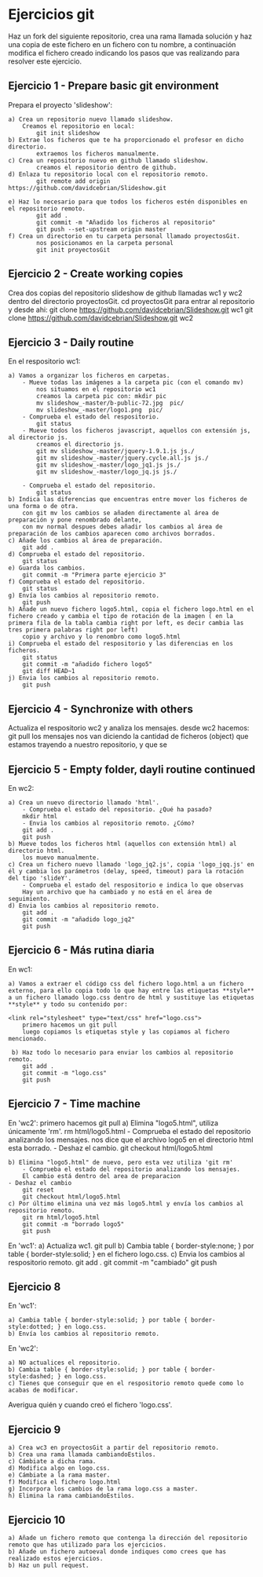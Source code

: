 # Ejercicios git 

Haz un fork del siguiente repositorio, crea una rama llamada solución  y haz una copia de este fichero en un fichero con tu nombre, a continuación  modifica el fichero creado indicando los pasos que vas realizando para resolver este ejercicio.

## Ejercicio 1 - Prepare basic git environment
Prepara el proyecto 'slideshow':

	a) Crea un repositorio nuevo llamado slideshow.
		Creamos el repositorio en local:
			git init slideshow
	b) Extrae los ficheros que te ha proporcionado el profesor en dicho directorio.
			extraemos los ficheros manualmente.
	c) Crea un repositorio nuevo en github llamado slideshow.
			creamos el repositorio dentro de github.
	d) Enlaza tu repositorio local con el repositorio remoto.
			git remote add origin https://github.com/davidcebrian/Slideshow.git

	e) Haz lo necesario para que todos los ficheros estén disponibles en el repositorio remoto.
			git add .
			git commit -m "Añadido los ficheros al repositorio"
			git push --set-upstream origin master
	f) Crea un directorio en tu carpeta personal llamado proyectosGit.
			nos posicionamos en la carpeta personal 
			git init proyectosGit
		
## Ejercicio 2 - Create working copies
Crea dos copias del repositorio slideshow de github llamadas wc1 y wc2 dentro del directorio proyectosGit.
			cd proyectosGit para entrar al repositorio y desde ahi:
			git clone https://github.com/davidcebrian/Slideshow.git wc1
			git clone https://github.com/davidcebrian/Slideshow.git wc2

## Ejercicio 3 - Daily routine
En el respositorio wc1:

	a) Vamos a organizar los ficheros en carpetas.
		- Mueve todas las imágenes a la carpeta pic (con el comando mv)
			nos situamos en el repositorio wc1
			creamos la carpeta pic con: mkdir pic
			mv slideshow_-master/b-public-72.jpg  pic/
			mv slideshow_-master/logo1.png  pic/
		- Comprueba el estado del respositorio.
			git status
		- Mueve todos los ficheros javascript, aquellos con extensión js, al directorio js.
			creamos el directorio js.
			git mv slideshow_-master/jquery-1.9.1.js js./
			git mv slideshow_-master/jquery.cycle.all.js js./
			git mv slideshow_-master/logo_jq1.js js./
			git mv slideshow_-master/logo_jq.js js./

		- Comprueba el estado del repositorio.
			git status
	b) Indica las diferencias que encuentras entre mover los ficheros de una forma o de otra.
		con git mv los cambios se añaden directamente al área de preparación y pone renombrado delante,
		con mv normal despues debes añadir los cambios al área de preparación de los cambios aparecen como archivos borrados. 
	c) Añade los cambios al área de preparación.
		git add .
	d) Comprueba el estado del repositorio.
		git status 
	e) Guarda los cambios.
		git commit -m "Primera parte ejercicio 3"
	f) Comprueba el estado del repositorio.
		git status
	g) Envía los cambios al repositorio remoto.
		git push
	h) Añade un nuevo fichero logo5.html, copia el fichero logo.html en el fichero creado y cambia el tipo de rotación de la imagen ( en la primera fila de la tabla cambia right por left, es decir cambia las tres primera palabras right por left)
		copio y archivo y lo renombro como logo5.html
	i) Comprueba el estado del respositorio y las diferencias en los ficheros.
		git status
		git commit -m "añadido fichero logo5"
		git diff HEAD~1
	j) Envia los cambios al repositorio remoto.
		git push

## Ejercicio 4 - Synchronize with others

Actualiza el respositorio wc2 y analiza los mensajes.
		desde wc2 hacemos:
		git pull
		los mensajes nos van diciendo la cantidad de ficheros (object) que estamos trayendo a nuestro repositorio, y que se  
## Ejercicio 5 - Empty folder, dayli routine continued

En wc2:

	a) Crea un nuevo directorio llamado 'html'.
		- Comprueba el estado del repositorio. ¿Qué ha pasado?
		mkdir html
		- Envia los cambios al repositorio remoto. ¿Cómo?
		git add . 
		git push
	b) Mueve todos los ficheros html (aquellos con extensión html) al directorio html.
		los muevo manualmente.
	c) Crea un fichero nuevo llamado 'logo_jq2.js', copia 'logo_jqq.js' en él y cambia los parámetros (delay, speed, timeout) para la rotación del tipo 'slideY'.
		- Comprueba el estado del respositorio e indica lo que observas
		Hay un archivo que ha cambiado y no está en el área de seguimiento.
	d) Envia los cambios al repositorio remoto.
		git add .
		git commit -m "añadido logo_jq2"
		git push
## Ejercicio 6 - Más rutina diaria
En wc1:

	a) Vamos a extraer el código css del fichero logo.html a un fichero externo, para ello copia todo lo que hay entre las etiquetas **style** a un fichero llamado logo.css dentro de html y sustituye las etiquetas **style** y todo su contenido por: 

	<link rel="stylesheet" type="text/css" href="logo.css">
		primero hacemos un git pull
		luego copiamos ls etiquetas style y las copiamos al fichero mencionado.
 
	 b) Haz todo lo necesario para enviar los cambios al repositorio remoto.
		git add .
		git commit -m "logo.css"
		git push
 
 ## Ejercicio 7 - Time machine 
 En 'wc2':
		primero hacemos git pull
	 a) Elimina "logo5.html", utiliza únicamente 'rm'.
			rm html/logo5.html
		 - Comprueba el estado del repositorio analizando los mensajes.
			nos dice que el archivo logo5 en el directorio html esta borrado.
		 - Deshaz el cambio.
			git checkout html/logo5.html

 	b) Elimina "logo5.html" de nuevo, pero esta vez utiliza 'git rm'
 		- Comprueba el estado del repositorio analizando los mensajes.
		El cambio está dentro del area de preparacion
 	- Deshaz el cambio
		git reset 
		git checkout html/logo5.html
 	c) Por último elimina una vez más logo5.html y envía los cambios al repositorio remoto.
		git rm html/logo5.html
		git commit -m "borrado logo5"
		git push
 
 En 'wc1':
 	a) Actualiza wc1.
	git pull
	 b) Cambia table { border-style:none; } por table { border-style:solid; } en el fichero logo.css.
 	c) Envia los cambios al respositorio remoto.
	git add .
	git commit -m "cambiado"
	git push
 
 ## Ejercicio 8
 
 En 'wc1':
 	
 	a) Cambia table { border-style:solid; } por table { border-style:dotted; } en logo.css.
 	b) Envía los cambios al repositorio remoto.
 	
 En 'wc2':
 
 	a) NO actualices el repositorio.
 	b) Cambia table { border-style:solid; } por table { border-style:dashed; } en logo.css.
 	c) Tienes que conseguir que en el respositorio remoto quede como lo acabas de modificar.
 	
 Averigua quién y cuando creó el fichero 'logo.css'.
 	
 	
## Ejercicio 9

	a) Crea wc3 en proyectosGit a partir del repositorio remoto.
	b) Crea una rama llamada cambiandoEstilos.
	c) Cámbiate a dicha rama.
	d) Modifica algo en logo.css.
	e) Cámbiate a la rama master.
	f) Modifica el fichero logo.html
	g) Incorpora los cambios de la rama logo.css a master.
	h) Elimina la rama cambiandoEstilos.
	
## Ejercicio 10

	a) Añade un fichero remoto que contenga la dirección del repositorio remoto que has utilizado para los ejercicios.
	b) Añade un fichero autoeval donde indiques como crees que has realizado estos ejercicios.
	b) Haz un pull request.
